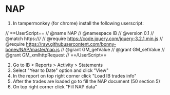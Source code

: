 # NAP

1. In tampermonkey (for chrome) install the following userscript:

// ==UserScript==
// @name         NAP
// @namespace    IB
// @version      0.1
// @match        https://*/*
// @require https://code.jquery.com/jquery-3.2.1.min.js
// @require https://raw.githubusercontent.com/bonny-bonev/NAP/master/nap.js
// @grant       GM_getValue
// @grant       GM_setValue
// @grant       GM_xmlhttpRequest
// ==/UserScript==

2. Go to IB > Reports > Activity > Statements
3. Select "Year to Date" option and click "View"
4. In the report on top right corner click "Load IB trades info"
5. After the trades are loaded go to fill the NAP document (50 section 5)
6. On top right corner click "Fill NAP data"
